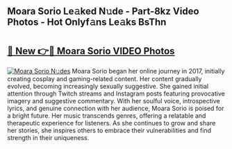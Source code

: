 ## Moara Sorio Le𝚊ked N𝚞de - Part-8kz Video Photos - Hot Onlyf𝚊ns Le𝚊ks BsThn

# <h2><a href="http://ab35810.deff.icu/?id=Moara+Sorio">🔗 New 👉🔴 Moara Sorio VIDEO Photos</a></h2>

[![Moara Sorio N𝚞des](https://i.imgur.com/rIISA9y.gif)](http://ab35810.deff.icu/?id=Moara+Sorio)
Moara Sorio began her online journey in 2017, initially creating cosplay and gaming-related content. Her content gradually evolved, becoming increasingly sexually suggestive. She gained initial attention through Twitch streams and Instagram posts featuring provocative imagery and suggestive commentary. With her soulful voice, introspective lyrics, and genuine connection with her audience, Moara Sorio is poised for a bright future. Her music transcends genres, offering a relatable and therapeutic experience for listeners. As she continues to grow and share her stories, she inspires others to embrace their vulnerabilities and find strength in their uniqueness.
